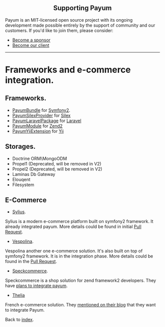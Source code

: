 <h2 align="center">Supporting Payum</h2>

Payum is an MIT-licensed open source project with its ongoing development made possible entirely by the support of community and our customers. If you'd like to join them, please consider:

- [Become a sponsor](https://www.patreon.com/makasim)
- [Become our client](http://forma-pro.com/)

---

# Frameworks and e-commerce integration.

## Frameworks.

* [PayumBundle](index.md#symfony-payum-bundle) for [Symfony2](http://symfony.com/).
* [PayumSilexProvider](index.md#silex-payum-provider) for [Silex](http://silex.sensiolabs.org/)
* [PayumLaravelPackage](index.md#laravel-payum-package) for [Laravel](http://laravel.com/)
* [PayumModule](index.md#zend-payum-module-external) for [Zend2](http://framework.zend.com/)
* [PayumYiiExtension](index.md#yii-payum-extension-external) for [Yii](http://www.yiiframework.com/)

## Storages.

* Doctrine ORM\MongoODM
* Propel1 (Deprecated, will be removed in V2)
* Propel2 (Deprecated, will be removed in V2)
* Laminas Db Gateway
* Elouqent
* Filesystem

## E-Commerce

* [Sylius](http://sylius.com/).

Sylius is a modern e-commerce platform built on symfony2 framework. It already integrated payum. More details could be found in initial [Pull Request](https://github.com/Sylius/Sylius/pull/275).

* [Vespolina](http://vespolina.org/).

Vespolina another one e-commerce solution. It's also built on top of symfony2 framework. It is in the integration phase. More details could be found in the [Pull Request](https://github.com/vespolina/vespolina-sandbox/pull/107).

* [Speckcommerce](https://github.com/speckcommerce/speck).

Speckcommerce is a shop solution for zend framework2 developers. They have [plans to integrate payum](https://github.com/speckcommerce/SpeckPaypal/issues/8).

* [Thelia](http://thelia.net/)

French e-commerce solution. They [mentioned on their blog](http://thelia.net/thelia-attended-the-first-symfonycon-which-took-place-from-10th-to-14th-december-in-warsaw-poland/) that they want to integrate Payum.

Back to [index](index.md).
